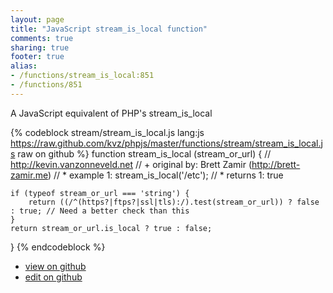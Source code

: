 ```yaml
---
layout: page
title: "JavaScript stream_is_local function"
comments: true
sharing: true
footer: true
alias:
- /functions/stream_is_local:851
- /functions/851
---
```

A JavaScript equivalent of PHP's stream_is_local

{% codeblock stream/stream_is_local.js lang:js https://raw.github.com/kvz/phpjs/master/functions/stream/stream_is_local.js raw on github %}
function stream_is_local (stream_or_url) {
    // http://kevin.vanzonneveld.net
    // +   original by: Brett Zamir (http://brett-zamir.me)
    // *     example 1: stream_is_local('/etc');
    // *     returns 1: true

    if (typeof stream_or_url === 'string') {
        return ((/^(https?|ftps?|ssl|tls):/).test(stream_or_url)) ? false : true; // Need a better check than this
    }
    return stream_or_url.is_local ? true : false;
}
{% endcodeblock %}

 - [view on github](https://github.com/kvz/phpjs/blob/master/functions/stream/stream_is_local.js)
 - [edit on github](https://github.com/kvz/phpjs/edit/master/functions/stream/stream_is_local.js)
